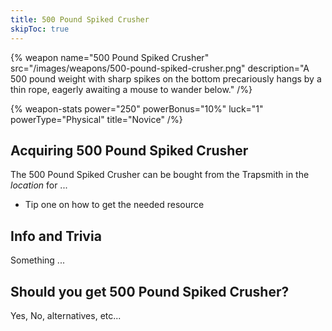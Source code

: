 ```yaml
---
title: 500 Pound Spiked Crusher
skipToc: true
---
```


{% weapon
 name="500 Pound Spiked Crusher"
 src="/images/weapons/500-pound-spiked-crusher.png"
 description="A 500 pound weight with sharp spikes on the bottom precariously hangs by a thin rope, eagerly awaiting a mouse to wander below."
/%}

{% weapon-stats
 power="250"
 powerBonus="10%"
 luck="1"
 powerType="Physical"
 title="Novice"
/%}

## Acquiring 500 Pound Spiked Crusher

The 500 Pound Spiked Crusher can be bought from the Trapsmith in the *location* for ...

- Tip one on how to get the needed resource

## Info and Trivia

Something ...

## Should you get 500 Pound Spiked Crusher?

Yes, No, alternatives, etc...

